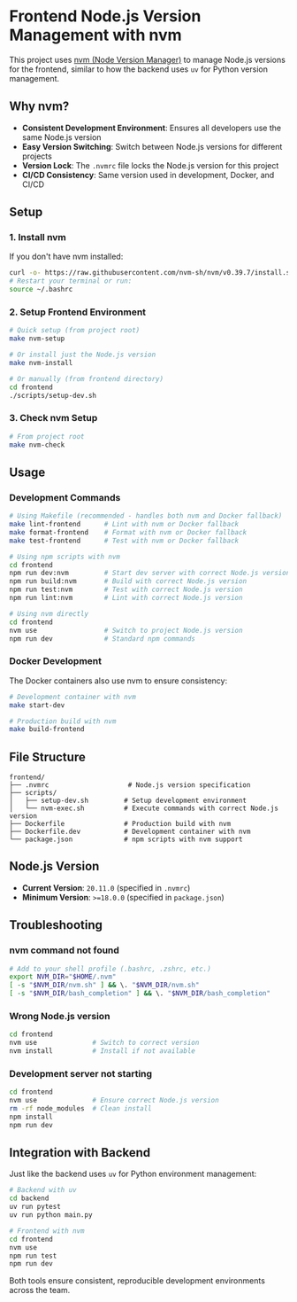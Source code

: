 # Frontend Node.js Version Management with nvm

This project uses [nvm (Node Version Manager)](https://github.com/nvm-sh/nvm) to manage Node.js versions for the frontend, similar to how the backend uses `uv` for Python version management.

## Why nvm?

- **Consistent Development Environment**: Ensures all developers use the same Node.js version
- **Easy Version Switching**: Switch between Node.js versions for different projects
- **Version Lock**: The `.nvmrc` file locks the Node.js version for this project
- **CI/CD Consistency**: Same version used in development, Docker, and CI/CD

## Setup

### 1. Install nvm

If you don't have nvm installed:

```bash
curl -o- https://raw.githubusercontent.com/nvm-sh/nvm/v0.39.7/install.sh | bash
# Restart your terminal or run:
source ~/.bashrc
```

### 2. Setup Frontend Environment

```bash
# Quick setup (from project root)
make nvm-setup

# Or install just the Node.js version
make nvm-install

# Or manually (from frontend directory)
cd frontend
./scripts/setup-dev.sh
```

### 3. Check nvm Setup

```bash
# From project root
make nvm-check
```

## Usage

### Development Commands

```bash
# Using Makefile (recommended - handles both nvm and Docker fallback)
make lint-frontend      # Lint with nvm or Docker fallback
make format-frontend    # Format with nvm or Docker fallback  
make test-frontend      # Test with nvm or Docker fallback

# Using npm scripts with nvm
cd frontend
npm run dev:nvm         # Start dev server with correct Node.js version
npm run build:nvm       # Build with correct Node.js version
npm run test:nvm        # Test with correct Node.js version
npm run lint:nvm        # Lint with correct Node.js version

# Using nvm directly
cd frontend
nvm use                 # Switch to project Node.js version
npm run dev             # Standard npm commands
```

### Docker Development

The Docker containers also use nvm to ensure consistency:

```bash
# Development container with nvm
make start-dev

# Production build with nvm
make build-frontend
```

## File Structure

```
frontend/
├── .nvmrc                    # Node.js version specification
├── scripts/
│   ├── setup-dev.sh         # Setup development environment
│   └── nvm-exec.sh          # Execute commands with correct Node.js version
├── Dockerfile               # Production build with nvm
├── Dockerfile.dev           # Development container with nvm
└── package.json             # npm scripts with nvm support
```

## Node.js Version

- **Current Version**: `20.11.0` (specified in `.nvmrc`)
- **Minimum Version**: `>=18.0.0` (specified in `package.json`)

## Troubleshooting

### nvm command not found

```bash
# Add to your shell profile (.bashrc, .zshrc, etc.)
export NVM_DIR="$HOME/.nvm"
[ -s "$NVM_DIR/nvm.sh" ] && \. "$NVM_DIR/nvm.sh"
[ -s "$NVM_DIR/bash_completion" ] && \. "$NVM_DIR/bash_completion"
```

### Wrong Node.js version

```bash
cd frontend
nvm use              # Switch to correct version
nvm install          # Install if not available
```

### Development server not starting

```bash
cd frontend
nvm use              # Ensure correct Node.js version
rm -rf node_modules  # Clean install
npm install
npm run dev
```

## Integration with Backend

Just like the backend uses `uv` for Python environment management:

```bash
# Backend with uv
cd backend
uv run pytest
uv run python main.py

# Frontend with nvm  
cd frontend
nvm use
npm run test
npm run dev
```

Both tools ensure consistent, reproducible development environments across the team.
